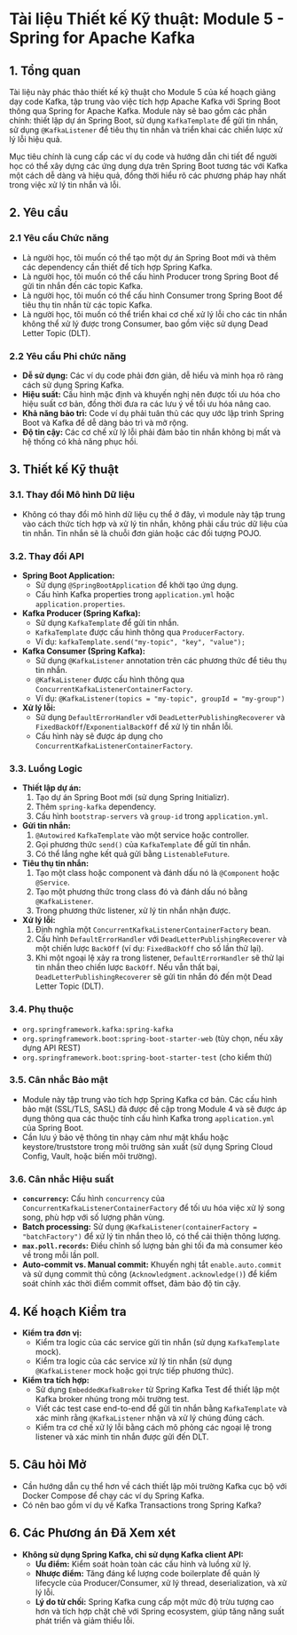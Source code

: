 # Tài liệu Thiết kế Kỹ thuật: Module 5 - Spring for Apache Kafka

## 1. Tổng quan

Tài liệu này phác thảo thiết kế kỹ thuật cho Module 5 của kế hoạch giảng dạy code Kafka, tập trung vào việc tích hợp Apache Kafka với Spring Boot thông qua Spring for Apache Kafka. Module này sẽ bao gồm các phần chính: thiết lập dự án Spring Boot, sử dụng `KafkaTemplate` để gửi tin nhắn, sử dụng `@KafkaListener` để tiêu thụ tin nhắn và triển khai các chiến lược xử lý lỗi hiệu quả.

Mục tiêu chính là cung cấp các ví dụ code và hướng dẫn chi tiết để người học có thể xây dựng các ứng dụng dựa trên Spring Boot tương tác với Kafka một cách dễ dàng và hiệu quả, đồng thời hiểu rõ các phương pháp hay nhất trong việc xử lý tin nhắn và lỗi.

## 2. Yêu cầu

### 2.1 Yêu cầu Chức năng

*   Là người học, tôi muốn có thể tạo một dự án Spring Boot mới và thêm các dependency cần thiết để tích hợp Spring Kafka.
*   Là người học, tôi muốn có thể cấu hình Producer trong Spring Boot để gửi tin nhắn đến các topic Kafka.
*   Là người học, tôi muốn có thể cấu hình Consumer trong Spring Boot để tiêu thụ tin nhắn từ các topic Kafka.
*   Là người học, tôi muốn có thể triển khai cơ chế xử lý lỗi cho các tin nhắn không thể xử lý được trong Consumer, bao gồm việc sử dụng Dead Letter Topic (DLT).

### 2.2 Yêu cầu Phi chức năng

*   **Dễ sử dụng:** Các ví dụ code phải đơn giản, dễ hiểu và minh họa rõ ràng cách sử dụng Spring Kafka.
*   **Hiệu suất:** Cấu hình mặc định và khuyến nghị nên được tối ưu hóa cho hiệu suất cơ bản, đồng thời đưa ra các lưu ý về tối ưu hóa nâng cao.
*   **Khả năng bảo trì:** Code ví dụ phải tuân thủ các quy ước lập trình Spring Boot và Kafka để dễ dàng bảo trì và mở rộng.
*   **Độ tin cậy:** Các cơ chế xử lý lỗi phải đảm bảo tin nhắn không bị mất và hệ thống có khả năng phục hồi.

## 3. Thiết kế Kỹ thuật

### 3.1. Thay đổi Mô hình Dữ liệu

*   Không có thay đổi mô hình dữ liệu cụ thể ở đây, vì module này tập trung vào cách thức tích hợp và xử lý tin nhắn, không phải cấu trúc dữ liệu của tin nhắn. Tin nhắn sẽ là chuỗi đơn giản hoặc các đối tượng POJO.

### 3.2. Thay đổi API

*   **Spring Boot Application:**
    *   Sử dụng `@SpringBootApplication` để khởi tạo ứng dụng.
    *   Cấu hình Kafka properties trong `application.yml` hoặc `application.properties`.
*   **Kafka Producer (Spring Kafka):**
    *   Sử dụng `KafkaTemplate` để gửi tin nhắn.
    *   `KafkaTemplate` được cấu hình thông qua `ProducerFactory`.
    *   Ví dụ: `kafkaTemplate.send("my-topic", "key", "value");`
*   **Kafka Consumer (Spring Kafka):**
    *   Sử dụng `@KafkaListener` annotation trên các phương thức để tiêu thụ tin nhắn.
    *   `@KafkaListener` được cấu hình thông qua `ConcurrentKafkaListenerContainerFactory`.
    *   Ví dụ: `@KafkaListener(topics = "my-topic", groupId = "my-group")`
*   **Xử lý lỗi:**
    *   Sử dụng `DefaultErrorHandler` với `DeadLetterPublishingRecoverer` và `FixedBackOff`/`ExponentialBackOff` để xử lý tin nhắn lỗi.
    *   Cấu hình này sẽ được áp dụng cho `ConcurrentKafkaListenerContainerFactory`.

### 3.3. Luồng Logic

*   **Thiết lập dự án:**
    1.  Tạo dự án Spring Boot mới (sử dụng Spring Initializr).
    2.  Thêm `spring-kafka` dependency.
    3.  Cấu hình `bootstrap-servers` và `group-id` trong `application.yml`.
*   **Gửi tin nhắn:**
    1.  `@Autowired` `KafkaTemplate` vào một service hoặc controller.
    2.  Gọi phương thức `send()` của `KafkaTemplate` để gửi tin nhắn.
    3.  Có thể lắng nghe kết quả gửi bằng `ListenableFuture`.
*   **Tiêu thụ tin nhắn:**
    1.  Tạo một class hoặc component và đánh dấu nó là `@Component` hoặc `@Service`.
    2.  Tạo một phương thức trong class đó và đánh dấu nó bằng `@KafkaListener`.
    3.  Trong phương thức listener, xử lý tin nhắn nhận được.
*   **Xử lý lỗi:**
    1.  Định nghĩa một `ConcurrentKafkaListenerContainerFactory` bean.
    2.  Cấu hình `DefaultErrorHandler` với `DeadLetterPublishingRecoverer` và một chiến lược `BackOff` (ví dụ: `FixedBackOff` cho số lần thử lại).
    3.  Khi một ngoại lệ xảy ra trong listener, `DefaultErrorHandler` sẽ thử lại tin nhắn theo chiến lược `BackOff`. Nếu vẫn thất bại, `DeadLetterPublishingRecoverer` sẽ gửi tin nhắn đó đến một Dead Letter Topic (DLT).

### 3.4. Phụ thuộc

*   `org.springframework.kafka:spring-kafka`
*   `org.springframework.boot:spring-boot-starter-web` (tùy chọn, nếu xây dựng API REST)
*   `org.springframework.boot:spring-boot-starter-test` (cho kiểm thử)

### 3.5. Cân nhắc Bảo mật

*   Module này tập trung vào tích hợp Spring Kafka cơ bản. Các cấu hình bảo mật (SSL/TLS, SASL) đã được đề cập trong Module 4 và sẽ được áp dụng thông qua các thuộc tính cấu hình Kafka trong `application.yml` của Spring Boot.
*   Cần lưu ý bảo vệ thông tin nhạy cảm như mật khẩu hoặc keystore/truststore trong môi trường sản xuất (sử dụng Spring Cloud Config, Vault, hoặc biến môi trường).

### 3.6. Cân nhắc Hiệu suất

*   **`concurrency`:** Cấu hình `concurrency` của `ConcurrentKafkaListenerContainerFactory` để tối ưu hóa việc xử lý song song, phù hợp với số lượng phân vùng.
*   **Batch processing:** Sử dụng `@KafkaListener(containerFactory = "batchFactory")` để xử lý tin nhắn theo lô, có thể cải thiện thông lượng.
*   **`max.poll.records`:** Điều chỉnh số lượng bản ghi tối đa mà consumer kéo về trong mỗi lần poll.
*   **Auto-commit vs. Manual commit:** Khuyến nghị tắt `enable.auto.commit` và sử dụng commit thủ công (`Acknowledgment.acknowledge()`) để kiểm soát chính xác thời điểm commit offset, đảm bảo độ tin cậy.

## 4. Kế hoạch Kiểm tra

*   **Kiểm tra đơn vị:**
    *   Kiểm tra logic của các service gửi tin nhắn (sử dụng `KafkaTemplate` mock).
    *   Kiểm tra logic của các service xử lý tin nhắn (sử dụng `@KafkaListener` mock hoặc gọi trực tiếp phương thức).
*   **Kiểm tra tích hợp:**
    *   Sử dụng `EmbeddedKafkaBroker` từ Spring Kafka Test để thiết lập một Kafka broker nhúng trong môi trường test.
    *   Viết các test case end-to-end để gửi tin nhắn bằng `KafkaTemplate` và xác minh rằng `@KafkaListener` nhận và xử lý chúng đúng cách.
    *   Kiểm tra cơ chế xử lý lỗi bằng cách mô phỏng các ngoại lệ trong listener và xác minh tin nhắn được gửi đến DLT.

## 5. Câu hỏi Mở

*   Cần hướng dẫn cụ thể hơn về cách thiết lập môi trường Kafka cục bộ với Docker Compose để chạy các ví dụ Spring Kafka.
*   Có nên bao gồm ví dụ về Kafka Transactions trong Spring Kafka?

## 6. Các Phương án Đã Xem xét

*   **Không sử dụng Spring Kafka, chỉ sử dụng Kafka client API:**
    *   **Ưu điểm:** Kiểm soát hoàn toàn các cấu hình và luồng xử lý.
    *   **Nhược điểm:** Tăng đáng kể lượng code boilerplate để quản lý lifecycle của Producer/Consumer, xử lý thread, deserialization, và xử lý lỗi.
    *   **Lý do từ chối:** Spring Kafka cung cấp một mức độ trừu tượng cao hơn và tích hợp chặt chẽ với Spring ecosystem, giúp tăng năng suất phát triển và giảm thiểu lỗi.